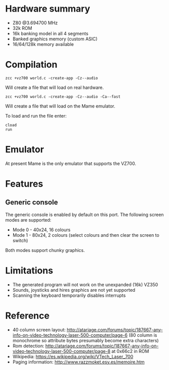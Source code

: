 # Hardware summary

* Z80 @3.694700 MHz
* 32k ROM
* 16k banking model in all 4 segments
* Banked graphics memory (custom ASIC)
* 16/64/128k memory available

# Compilation

    zcc +vz700 world.c -create-app -Cz--audio

Will create a file that will load on real hardware.

    zcc +vz700 world.c -create-app -Cz--audio -Ca--fast

Will create a file that will load on the Mame emulator.

To load and run the file enter:

    cload
    run

# Emulator

At present Mame is the only emulator that supports the VZ700.

# Features

## Generic console

The generic console is enabled by default on this port. The following screen modes are supported:

* Mode 0 - 40x24, 16 colours
* Mode 1 - 80x24, 2 colours (select colours and then clear the screen to switch)

Both modes support chunky graphics.

# Limitations

* The generated program will not work on the unexpanded (16k) VZ350
* Sounds, joysticks and hires graphics are not yet supported
* Scanning the keyboard temporarily disables interrupts

# Reference

* 40 column screen layout: http://atariage.com/forums/topic/187667-any-info-on-video-technology-laser-500-computer/page-6 (80 column is monochrome so attribute bytes presumably become extra characters)
* Rom detection: http://atariage.com/forums/topic/187667-any-info-on-video-technology-laser-500-computer/page-8 at 0x66c2 in ROM
* Wikipedia: https://es.wikipedia.org/wiki/VTech_Laser_700
* Paging information: http://www.razzmoket.esy.es/memoire.htm

